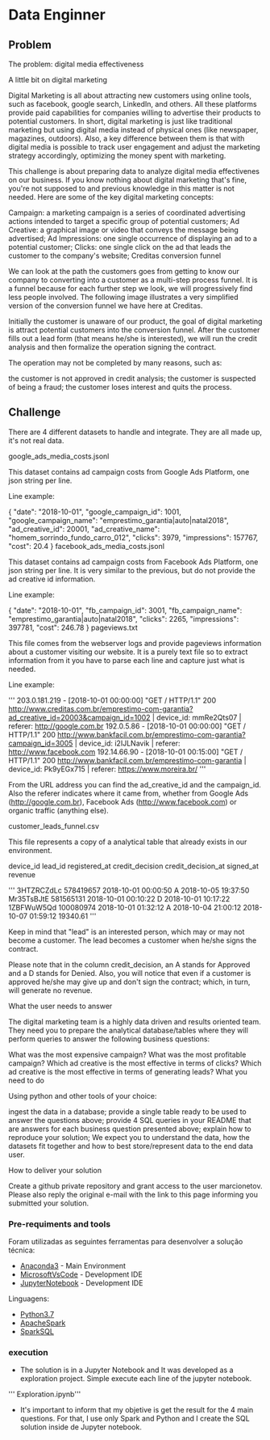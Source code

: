 # Data Enginner

## Problem

The problem: digital media effectiveness

A little bit on digital marketing

Digital Marketing is all about attracting new customers using online tools, such as facebook, google search, LinkedIn, and others. All these platforms provide paid capabilities for companies willing to advertise their products to potential customers. In short, digital marketing is just like traditional marketing but using digital media instead of physical ones (like newspaper, magazines, outdoors). Also, a key difference between them is that with digital media is possible to track user engagement and adjust the marketing strategy accordingly, optimizing the money spent with marketing.

This challenge is about preparing data to analyze digital media effectivenes on our business. If you know nothing about digital marketing that's fine, you're not supposed to and previous knowledge in this matter is not needed. Here are some of the key digital marketing concepts:

Campaign: a marketing campaign is a series of coordinated advertising actions intended to target a specific group of potential customers;
Ad Creative: a graphical image or video that conveys the message being advertised;
Ad Impressions: one single occurrence of displaying an ad to a potential customer;
Clicks: one single click on the ad that leads the customer to the company's website;
Creditas conversion funnel

We can look at the path the customers goes from getting to know our company to converting into a customer as a multi-step process funnel. It is a funnel because for each further step we look, we will progressively find less people involved. The following image illustrates a very simplified version of the conversion funnel we have here at Creditas.

Initially the customer is unaware of our product, the goal of digital marketing is attract potential customers into the conversion funnel. After the customer fills out a lead form (that means he/she is interested), we will run the credit analysis and then formalize the operation signing the contract.

The operation may not be completed by many reasons, such as:

the customer is not approved in credit analysis;
the customer is suspected of being a fraud;
the customer loses interest and quits the process.

## Challenge

There are 4 different datasets to handle and integrate. They are all made up, it's not real data.

google_ads_media_costs.jsonl

This dataset contains ad campaign costs from Google Ads Platform, one json string per line.

Line example:

{
    "date": "2018-10-01",
    "google_campaign_id": 1001,
    "google_campaign_name": "emprestimo_garantia|auto|natal2018",
    "ad_creative_id": 20001,
    "ad_creative_name": "homem_sorrindo_fundo_carro_012",
    "clicks": 3979,
    "impressions": 157767,
    "cost": 20.4
}
facebook_ads_media_costs.jsonl

This dataset contains ad campaign costs from Facebook Ads Platform, one json string per line. It is very similar to the previous, but do not provide the ad creative id information.

Line example:

{
    "date": "2018-10-01",
    "fb_campaign_id": 3001,
    "fb_campaign_name": "emprestimo_garantia|auto|natal2018",
    "clicks": 2265,
    "impressions": 397781,
    "cost": 246.78
}
pageviews.txt

This file comes from the webserver logs and provide pageviews information about a customer visiting our website. It is a purely text file so to extract information from it you have to parse each line and capture just what is needed.

Line example:

'''
203.0.181.219 - [2018-10-01 00:00:00] "GET / HTTP/1.1" 200 http://www.creditas.com.br/emprestimo-com-garantia?ad_creative_id=20003&campaign_id=1002 | device_id: mmRe2Qts07 | referer: http://google.com.br
192.0.5.86 - [2018-10-01 00:00:00] "GET / HTTP/1.1" 200 http://www.bankfacil.com.br/emprestimo-com-garantia?campaign_id=3005 | device_id: i2IJLNavik | referer: http://www.facebook.com
192.14.66.90 - [2018-10-01 00:15:00] "GET / HTTP/1.1" 200 http://www.bankfacil.com.br/emprestimo-com-garantia | device_id: Pk9yEGx715 | referer: https://www.moreira.br/
'''

From the URL address you can find the ad_creative_id and the campaign_id. Also the referer indicates where it came from, whether from Google Ads (http://google.com.br), Facebook Ads (http://www.facebook.com) or organic traffic (anything else).

customer_leads_funnel.csv

This file represents a copy of a analytical table that already exists in our environment.

device_id	lead_id	registered_at	credit_decision	credit_decision_at	signed_at	revenue

'''
3HTZRCZdLc	578419657	2018-10-01 00:00:50	A	2018-10-05 19:37:50		
Mr35TsBJtE	581565131	2018-10-01 00:10:22	D	2018-10-01 10:17:22		
1ZBFWuW5Qd	100080974	2018-10-01 01:32:12	A	2018-10-04 21:00:12	2018-10-07 01:59:12	19340.61
'''

Keep in mind that "lead" is an interested person, which may or may not become a customer. The lead becomes a customer when he/she signs the contract.

Please note that in the column credit_decision, an A stands for Approved and a D stands for Denied. Also, you will notice that even if a customer is approved he/she may give up and don't sign the contract; which, in turn, will generate no revenue.

What the user needs to answer

The digital marketing team is a highly data driven and results oriented team. They need you to prepare the analytical database/tables where they will perform queries to answer the following business questions:

What was the most expensive campaign?
What was the most profitable campaign?
Which ad creative is the most effective in terms of clicks?
Which ad creative is the most effective in terms of generating leads?
What you need to do

Using python and other tools of your choice:

ingest the data in a database;
provide a single table ready to be used to answer the questions above;
provide 4 SQL queries in your README that are answers for each business question presented above;
explain how to reproduce your solution;
We expect you to understand the data, how the datasets fit together and how to best store/represent data to the end data user.

How to deliver your solution

Create a github private repository and grant access to the user marcionetov. Please also reply the original e-mail with the link to this page informing you submitted your solution.

### Pre-requiments and tools

Foram utilizadas as seguintes ferramentas para desenvolver a solução técnica:
* [Anaconda3](https://www.anaconda.com/distribution/) - Main Environment
* [MicrosoftVsCode](https://code.visualstudio.com/) - Development IDE
* [JupyterNotebook](https://jupyter.org/) - Development IDE

Linguagens:
* [Python3.7](https://www.python.org/)
* [ApacheSpark](https://spark.apache.org/)
* [SparkSQL](https://spark.apache.org/sql/)

### execution

* The solution is in a Jupyter Notebook and It was developed as a exploration project. Simple execute each line of the jupyter notebook.

''' Exploration.ipynb'''

* It's important to inform that my objetive is get the result for the 4 main questions. For that, I use only Spark and Python and I create the SQL solution inside de Jupyter notebook.
